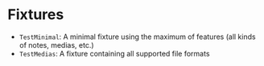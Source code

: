 # Fixtures

* `TestMinimal`: A minimal fixture using the maximum of features (all kinds of notes, medias, etc.)
* `TestMedias`: A fixture containing all supported file formats

